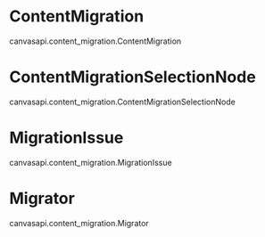 # ContentMigration

<div class="autoclass" members="">

canvasapi.content_migration.ContentMigration

</div>

# ContentMigrationSelectionNode

<div class="autoclass" members="">

canvasapi.content_migration.ContentMigrationSelectionNode

</div>

# MigrationIssue

<div class="autoclass" members="">

canvasapi.content_migration.MigrationIssue

</div>

# Migrator

<div class="autoclass" members="">

canvasapi.content_migration.Migrator

</div>
